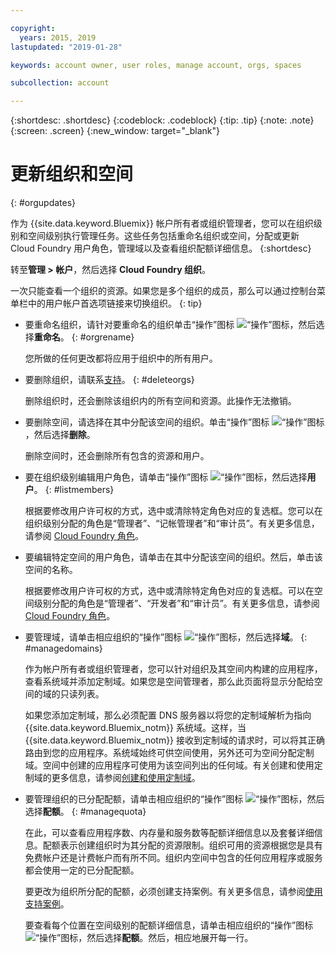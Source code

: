 ```yaml
---

copyright:
  years: 2015, 2019
lastupdated: "2019-01-28"

keywords: account owner, user roles, manage account, orgs, spaces

subcollection: account

---
```


{:shortdesc: .shortdesc}
{:codeblock: .codeblock}
{:tip: .tip}
{:note: .note}
{:screen: .screen}
{:new_window: target="_blank"}


# 更新组织和空间
{: #orgupdates}

作为 {{site.data.keyword.Bluemix}} 帐户所有者或组织管理者，您可以在组织级别和空间级别执行管理任务。这些任务包括重命名组织或空间，分配或更新 Cloud Foundry 用户角色，管理域以及查看组织配额详细信息。
{:shortdesc}

转至**管理 > 帐户**，然后选择 **Cloud Foundry 组织**。

一次只能查看一个组织的资源。如果您是多个组织的成员，那么可以通过控制台菜单栏中的用户帐户首选项链接来切换组织。
{: tip}

  * 要重命名组织，请针对要重命名的组织单击“操作”图标 ![“操作”图标](../icons/action-menu-icon.svg)，然后选择**重命名**。
    {: #orgrename}

    您所做的任何更改都将应用于组织中的所有用户。

  * 要删除组织，请联系[支持](/docs/get-support?topic=get-support-getting-customer-support)。
    {: #deleteorgs}

    删除组织时，还会删除该组织内的所有空间和资源。此操作无法撤销。

  * 要删除空间，请选择在其中分配该空间的组织。单击“操作”图标 ![“操作”图标](../icons/action-menu-icon.svg)，然后选择**删除**。

    删除空间时，还会删除所有包含的资源和用户。

  * 要在组织级别编辑用户角色，请单击“操作”图标 ![“操作”图标](../icons/action-menu-icon.svg)，然后选择**用户**。
    {: #listmembers}

    根据要修改用户许可权的方式，选中或清除特定角色对应的复选框。您可以在组织级别分配的角色是“管理者”、“记帐管理者”和“审计员”。有关更多信息，请参阅 [Cloud Foundry 角色](/docs/iam?topic=iam-cfroles)。

  * 要编辑特定空间的用户角色，请单击在其中分配该空间的组织。然后，单击该空间的名称。

    根据要修改用户许可权的方式，选中或清除特定角色对应的复选框。可以在空间级别分配的角色是“管理者”、“开发者”和“审计员”。有关更多信息，请参阅 [Cloud Foundry 角色](/docs/iam?topic=iam-cfroles)。

  * 要管理域，请单击相应组织的“操作”图标 ![“操作”图标](../icons/action-menu-icon.svg)，然后选择**域**。
    {: #managedomains}

    作为帐户所有者或组织管理者，您可以针对组织及其空间内构建的应用程序，查看系统域并添加定制域。如果您是空间管理者，那么此页面将显示分配给空间的域的只读列表。

    如果您添加定制域，那么必须配置 DNS 服务器以将您的定制域解析为指向 {{site.data.keyword.Bluemix_notm}} 系统域。这样，当 {{site.data.keyword.Bluemix_notm}} 接收到定制域的请求时，可以将其正确路由到您的应用程序。系统域始终可供空间使用，另外还可为空间分配定制域。空间中创建的应用程序可使用为该空间列出的任何域。有关创建和使用定制域的更多信息，请参阅[创建和使用定制域](/docs/apps?topic=creating-apps-updatingapps)。

  * 要管理组织的已分配配额，请单击相应组织的“操作”图标 ![“操作”图标](../icons/action-menu-icon.svg)，然后选择**配额**。
    {: #managequota}

    在此，可以查看应用程序数、内存量和服务数等配额详细信息以及套餐详细信息。配额表示创建组织时为其分配的资源限制。组织可用的资源根据您是具有免费帐户还是计费帐户而有所不同。组织内空间中包含的任何应用程序或服务都会使用一定的已分配配额。

    要更改为组织所分配的配额，必须创建支持案例。有关更多信息，请参阅[使用支持案例](/docs/get-support?topic=get-support-open-case)。

    要查看每个位置在空间级别的配额详细信息，请单击相应组织的“操作”图标 ![“操作”图标](../icons/action-menu-icon.svg)，然后选择**配额**。然后，相应地展开每一行。
